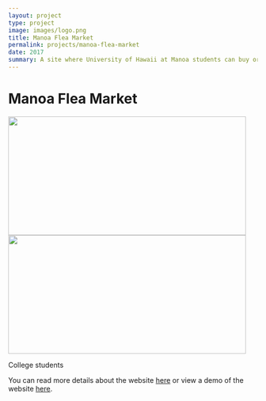 ```yaml
---
layout: project
type: project
image: images/logo.png
title: Manoa Flea Market
permalink: projects/manoa-flea-market
date: 2017
summary: A site where University of Hawaii at Manoa students can buy or sell items to their classmates
---
```

# Manoa Flea Market
<img width="480x" height="240px" src="https://manoa-flea-market.github.io/images/LandingPage 7.17.42 PM.png"> <img width="480px" height="240px" src="https://manoa-flea-market.github.io/images/Homepage.png">

College students 

You can read more details about the website [here](https://manoa-flea-market.github.io/) or view a demo of the website [here](https://manoa-flea-market.meteorapp.com).

